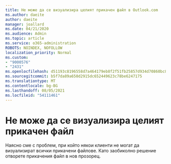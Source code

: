 ```yaml
---
title: Не може да се визуализира целият прикачен файл в Outlook.com
ms.author: daeite
author: daeite
manager: joallard
ms.date: 04/21/2020
ms.audience: Admin
ms.topic: article
ms.service: o365-administration
ROBOTS: NOINDEX, NOFOLLOW
localization_priority: Normal
ms.custom:
- "9000576"
- "2431"
ms.openlocfilehash: d51193c8196558d7a464179eb8f2f51fb25857d934d70860bc84c4f1f2bf0389
ms.sourcegitcommit: b5f7da89a650d2915dc652449623c78be6247175
ms.translationtype: MT
ms.contentlocale: bg-BG
ms.lasthandoff: 08/05/2021
ms.locfileid: "54111461"
---
```

# <a name="cant-preview-all-of-an-attachment"></a>Не може да се визуализира целият прикачен файл

Наясно сме с проблем, при който някои клиенти не могат да визуализират всички прикачени файлове. Като заобиколно решение отворете прикачения файл в нов прозорец.